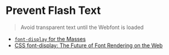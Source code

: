 # Prevent Flash Text

> Avoid transparent text until the Webfont is loaded

- [`font-display` for the Masses](https://css-tricks.com/font-display-masses/)
- [CSS font-display: The Future of Font Rendering on the Web](https://www.sitepoint.com/css-font-display-future-font-rendering-web/)